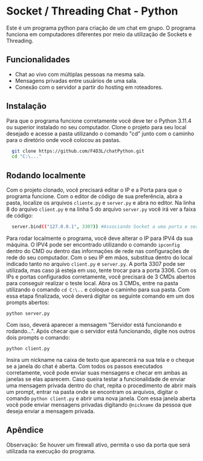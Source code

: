 
# Socket / Threading Chat - Python

Este é um programa python para criação de um chat em grupo. O programa funciona em computadores diferentes por meio da utilização de Sockets e Threading.



## Funcionalidades

- Chat ao vivo com múltiplas pessoas na mesma sala.
- Mensagens privadas entre usuários de uma sala.
- Conexão com o servidor a partir do hosting em roteadores. 



## Instalação
Para que o programa funcione corretamente você deve ter o Python 3.11.4 ou superior instalado no seu computador. Clone o projeto para seu local desejado e acesse a pasta utilizando o comando "cd" junto com o caminho para o diretório onde você colocou as pastas.

```bash
  git clone https://github.com/F4D3L/chatPython.git
  cd "C:\..."

```
    
## Rodando localmente

Com o projeto clonado, você precisará editar o IP e a Porta para que o programa funcione. Com o editor de código de sua preferência, abra a pasta, localize os arquivos `cliente.py` e `server.py` e abra no editor. Na linha 8 do arquivo `client.py` e na linha 5 do arquivo `server.py` você irá ver a faixa de código: 

```bash
  server.bind(("127.0.0.1", 3307)) #Associando Socket a uma porta e servidor
```

Para rodar localmente o programa, você deve alterar o IP para IPV4 da sua máquina. O IPV4 pode ser encontrado utilizando o comando `ipconfig` dentro do CMD ou dentro das informações de rede nas configurações de rede do seu computador. Com o seu IP em mãos, substitua dentro do local indicado tanto no arquivo `client.py` e `server.py`. A porta 3307 pode ser utilizada, mas caso já esteja em uso, tente trocar para a porta 3306. Com os IPs e portas configurados corretamente, você precisará de 3 CMDs abertos para conseguir realizar o teste local. Abra os 3 CMDs, entre na pasta utilizando o comando `cd C:\..` e coloque o caminho para sua pasta. Com essa etapa finalizada, você deverá digitar os seguinte comando em um dos prompts abertos:
```
python server.py
```
Com isso, deverá aparecer a mensagem "Servidor está funcionando e rodando...". Após checar que o servidor está funcionando, digite nos outros dois prompts o comando:
```
python client.py
```
Insira um nickname na caixa de texto que aparecerá na sua tela e o cheque se a janela do chat é aberta. Com todos os passos executados corretamente, você pode enviar suas mensagens e checar em ambas as janelas se elas aparecem. Caso queira testar a funcionalidade de enviar uma mensagem privada dentro do chat, repita o procedimento de abrir mais um prompt, entrar na pasta onde se encontram os arquivos, digitar o comando `python client.py` e abrir uma nova janela. Com essa janela aberta você pode enviar mensagens privadas digitando `@nickname` da pessoa que deseja enviar a mensagem privada.





## Apêndice

Observação: Se houver um firewall ativo, permita o uso da porta que será utilizada na execução do programa.

